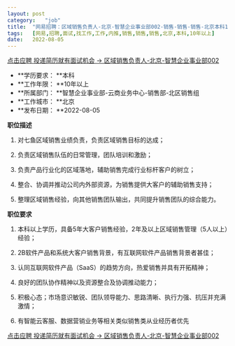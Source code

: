 ```yaml
---
layout:	post
category:	"job"
title:	"网易招聘：区域销售负责人-北京-智慧企业事业部002-销售-销售-销售-北京本科10年以上"
tags:	[网易,招聘,面试,找工作,工作,内推,销售,销售,销售,北京,本科,10年以上]
date:	2022-08-05
---
```


[点击应聘 投递简历就有面试机会 ->  区域销售负责人-北京-智慧企业事业部002](http://mobile.bole.netease.com/bole/boleDetail?id=42122&employeeId=346f03c3cda5f04c&key=all)



- **学历要求： **本科
- **工作年限： **10年以上
- **所属部门： **智慧企业事业部-云商业务中心-销售部-北区销售组
- **工作城市： **北京
- **发布日期： **2022-08-05



**职位描述**

1) 对七鱼区域销售业绩负责，负责区域销售目标的达成；

2) 负责区域销售队伍的日常管理，团队培训和激励；

3) 负责产品行业化的区域落地，辅助销售完成行业标杆客户的树立；

4) 整合、协调并推动公司内外部资源，为销售提供大客户的辅助销售支持；

5) 整理区域销售经验，向其他销售团队输出，共同提升销售团队的综合能力。



**职位要求**

1) 本科以上学历，具备5年大客户销售经验，2年及以上区域销售管理（5人以上）经验；

1) 2B软件产品和系统大客户销售背景，有互联网软件产品销售背景者甚佳；

2) 认同互联网软件产品（SaaS）的趋势方向，热爱销售并具有开拓精神；

3) 良好的团队协作精神以及资源整合及协调推动能力；

4) 积极心态；市场意识敏锐、团队领导能力、思路清晰、执行力强、抗压并充满激情；

5) 有智能云客服、数据营销业务等相关类似销售类从业经历者优先



[点击应聘 投递简历就有面试机会 ->  区域销售负责人-北京-智慧企业事业部002](http://mobile.bole.netease.com/bole/boleDetail?id=42122&employeeId=346f03c3cda5f04c&key=all)